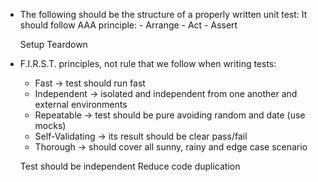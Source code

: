 -   The following should be the structure of a properly written unit test:
        It should follow AAA principle:
            -   Arrange
            -   Act
            -   Assert

    Setup
    Teardown

-   F.I.R.S.T. principles, not rule that we follow when writing tests:
    -   Fast  -> test should run fast
    -   Independent -> isolated and independent from one another and external environments
    -   Repeatable -> test should be pure avoiding random and date (use mocks)
    -   Self-Validating -> its result should be clear pass/fail
    -   Thorough -> should cover all sunny, rainy and edge case scenario

    Test should be independent
    Reduce code duplication